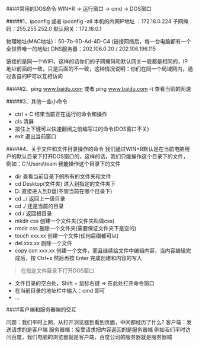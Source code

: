 ####常用的DOS命令
WIN+R -> 运行窗口 -> cmd -> DOS窗口

#####1、ipconfig 或者 ipconfig -all
本机的内网IP地址 ：172.18.0.224
子网掩码：255.255.252.0
默认网关：172.18.0.1

物理地址(MAC地址)：50-7b-9D-Ad-4D-C4  (链接网络后，每一台电脑都有一个全世界唯一的地址)
DNS服务器：202.106.0.20 / 202.106.196.115

链接的是同一个WIFI，这样的话你们的子网掩码和默认网关一般都是相同的，IP地址前面的一致，只是后面的不一致，这种情况说明：你们在同一个局域网内，通过各自的IP可以互相访问


#####2、ping www.baidu.com 或者 ping www.baidu.com -t
查看当前的网速

#####3、其他一些小命令
- ctrl + C 结束当前正在运行的命令和操作
- cls 清屏
- 按住上下键可以快速翻阅之前编写过的命令(DOS窗口不关)
- exit 退出当前窗口

#####4、关于文件和文件目录操作的命令
我们通过WIN+R默认是在当前电脑用户的默认目录下打开DOS窗口的，这样的话，我们只能操作这个目录下的文件，例如：C:\Users\team 我能操作这个目录下的文件

- dir 查看当前目录下的所有的文件夹和文件
- cd Desktop(文件夹)    进入到指定的文件夹下
- D:  直接进入到D盘(不管当前在哪个目录下)
- cd ../  返回上一级目录
- cd ./   还是当前的目录
- cd /    返回根目录
- mkdir css  创建一个文件夹(文件夹叫做css)
- rmdir css  删除一个文件夹(需要保证文件夹下是空的)
- touch xxx.xx  创建一个文件(任何后缀都可以)
- del xxx.xx    删除一个文件
- copy con xxx.xx 创建一个文件，而且继续给文件中编辑内容，当内容编辑完成后，按 Ctrl+z 然后再按 Enter  完成创建和内容的写入

> 在指定文件目录下打开DOS窗口
- 文件目录的空白处，Shift + 鼠标右键 => 在此处打开命令窗口
- 在当前目录的地址栏中输入：cmd 即可
- ...


####客户端和服务器端的交互

问题：我们平时上网，从打开浏览器到看到页面，中间都经历了什么?
  客户端：发送请求的是客户端
  服务器端：接受请求把内容返回的是服务器端 
例如我们平时访问百度，我们电脑的浏览器就是客户端，百度公司的服务器就是服务器端





